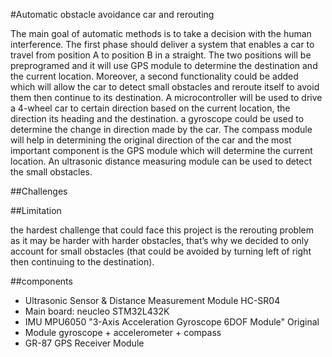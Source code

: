 #Automatic obstacle avoidance car and rerouting

The main goal of automatic methods is to take a decision with the human interference. The first phase should deliver a system that enables a car to travel from position A to position B in a straight. The two positions will be preprogramed and it will use GPS module to determine the destination and the current location. 
Moreover, a second functionality could be added which will allow the car to detect small obstacles and reroute itself to avoid them then continue to its destination. 
A microcontroller will be used to drive a 4-wheel car to certain direction based on the current location, the direction its heading and the destination. a gyroscope could be used to determine the change in direction made by the car. The compass module will help in determining the original direction of the car and the most important component is the GPS module which will determine the current location. An ultrasonic distance measuring module can be used to detect the small obstacles. 

##Challenges 


##Limitation

the hardest challenge that could face this project is the rerouting problem as it may be harder with harder obstacles, that’s why we decided to only account for small obstacles (that could be avoided by turning left of right then continuing to the destination). 

##components

- Ultrasonic Sensor & Distance Measurement Module HC-SR04
- Main board: neucleo STM32L432K
- IMU MPU6050 "3-Axis Acceleration Gyroscope 6DOF Module" Original
- Module gyroscope + accelerometer + compass
- GR-87 GPS Receiver Module 
